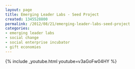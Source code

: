 ```yaml
---
layout: page
title: Emerging Leader Labs - Seed Project
created: 1345528800
permalink: /2012/08/21/emerging-leader-labs-seed-project
categories:
- emerging leader labs
- social change
- social enterprise incubator
- gift economies
---
```

{% include _youtube.html youtube=v3aGoFw04HY %}
